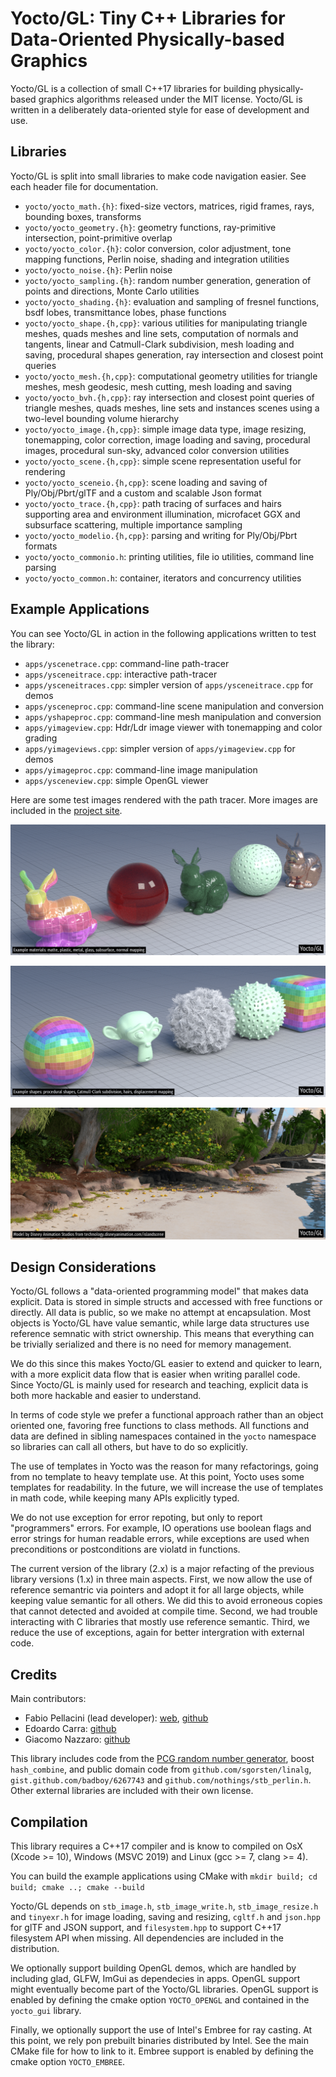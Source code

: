 # Yocto/GL: Tiny C++ Libraries for Data-Oriented Physically-based Graphics

Yocto/GL is a collection of small C++17 libraries for building
physically-based graphics algorithms released under the MIT license.
Yocto/GL is written in a deliberately data-oriented style for ease of
development and use.

## Libraries

Yocto/GL is split into small libraries to make code navigation easier.
See each header file for documentation.

- `yocto/yocto_math.{h}`: fixed-size vectors, matrices, rigid frames, rays,
   bounding boxes, transforms
- `yocto/yocto_geometry.{h}`: geometry functions, ray-primitive intersection,
   point-primitive overlap
- `yocto/yocto_color.{h}`: color conversion, color adjustment, tone mapping
   functions, Perlin noise, shading and integration utilities
- `yocto/yocto_noise.{h}`: Perlin noise
- `yocto/yocto_sampling.{h}`: random number generation, generation of points
   and directions, Monte Carlo utilities
- `yocto/yocto_shading.{h}`: evaluation and sampling of fresnel functions, 
   bsdf lobes, transmittance lobes, phase functions
- `yocto/yocto_shape.{h,cpp}`:  various utilities for manipulating
   triangle meshes, quads meshes and line sets, computation of normals and
   tangents, linear and Catmull-Clark subdivision, mesh loading and saving,
   procedural shapes generation, ray intersection and closest point queries
- `yocto/yocto_mesh.{h,cpp}`:  computational geometry utilities for triangle
   meshes, mesh geodesic, mesh cutting, mesh loading and saving
- `yocto/yocto_bvh.{h,cpp}`:  ray intersection and closest point queries of
   triangle meshes, quads meshes, line sets and instances scenes using a
   two-level bounding volume hierarchy
- `yocto/yocto_image.{h,cpp}`: simple image data type, image resizing,
   tonemapping, color correction, image loading and saving,
   procedural images, procedural sun-sky, advanced color conversion utilities
- `yocto/yocto_scene.{h,cpp}`: simple scene representation useful for rendering
- `yocto/yocto_sceneio.{h,cpp}`: scene loading and saving of Ply/Obj/Pbrt/glTF 
   and a custom and scalable Json format
- `yocto/yocto_trace.{h,cpp}`: path tracing of surfaces and hairs supporting
   area and environment illumination, microfacet GGX and subsurface scattering,
   multiple importance sampling
- `yocto/yocto_modelio.{h,cpp}`: parsing and writing for Ply/Obj/Pbrt formats
- `yocto/yocto_commonio.h`: printing utilities, file io utilities,
  command line parsing
- `yocto/yocto_common.h`: container, iterators and concurrency utilities

## Example Applications

You can see Yocto/GL in action in the following applications written to
test the library:

- `apps/yscenetrace.cpp`:   command-line path-tracer
- `apps/ysceneitrace.cpp`:  interactive path-tracer
- `apps/ysceneitraces.cpp`: simpler version of `apps/ysceneitrace.cpp` for demos
- `apps/ysceneproc.cpp`: command-line scene manipulation and conversion
- `apps/yshapeproc.cpp`: command-line mesh manipulation and conversion
- `apps/yimageview.cpp`: Hdr/Ldr image viewer with tonemapping and color grading
- `apps/yimageviews.cpp`: simpler version of `apps/yimageview.cpp` for demos
- `apps/yimageproc.cpp`: command-line image manipulation
- `apps/ysceneview.cpp`: simple OpenGL viewer

Here are some test images rendered with the path tracer. More images are
included in the [project site](https://xelatihy.github.io/yocto-gl/).

![Example materials: matte, plastic, metal, glass, subsurface, normal mapping](images/features1.png)

![Example shapes: procedural shapes, Catmull-Clark subdivision, hairs, displacement mapping](images/features2.png)

![Image rendered with Yocto/GL path tracer. Model by Disney Animation Studios.](images/island.png)

## Design Considerations

Yocto/GL follows a "data-oriented programming model" that makes data explicit.
Data is stored in simple structs and accessed with free functions or directly.
All data is public, so we make no attempt at encapsulation.
Most objects is Yocto/GL have value semantic, while large data structures 
use reference semnatic with strict ownership. This means that everything 
can be trivially serialized and there is no need for memory management.

We do this since this makes Yocto/GL easier to extend and quicker to learn,
with a more explicit data flow that is easier when writing parallel code.
Since Yocto/GL is mainly used for research and teaching,
explicit data is both more hackable and easier to understand.

In terms of code style we prefer a functional approach rather than an
object oriented one, favoring free functions to class methods. All functions
and data are defined in sibling namespaces contained in the `yocto` namespace 
so libraries can call all others, but have to do so explicitly. 

The use of templates in Yocto was the reason for many refactorings, going
from no template to heavy template use. At this point, Yocto uses some templates 
for readability. In the future, we will increase the use of templates in math 
code, while keeping many APIs explicitly typed.

We do not use exception for error repoting, but only to report "programmers"
errors. For example, IO operations use boolean flags and error strings for
human readable errors, while exceptions are used when preconditions or 
postconditions are violatd in functions.

The current version of the library (2.x) is a major refacting of the previous 
library versions (1.x) in three main aspects. First, we now allow the use of 
reference semantric via pointers and adopt it for all large objects, while 
keeping value semantic for all others. We did this to avoid erroneous copies
that cannot detected and avoided at compile time. Second, we had trouble 
interacting with C libraries that mostly use reference semantic. Third, we
reduce the use of exceptions, again for better intergration with external code.

## Credits

Main contributors:

- Fabio Pellacini (lead developer): [web](http://pellacini.di.uniroma1.it), [github](https://github.com/xelatihy)
- Edoardo Carra: [github](https://github.com/edoardocarra)
- Giacomo Nazzaro: [github](https://github.com/giacomonazzaro)

This library includes code from the [PCG random number generator](http://www.pcg-random.org),
boost `hash_combine`, and public domain code from `github.com/sgorsten/linalg`,
`gist.github.com/badboy/6267743` and `github.com/nothings/stb_perlin.h`.
Other external libraries are included with their own license.

## Compilation

This library requires a C++17 compiler and is know to compiled on
OsX (Xcode >= 10), Windows (MSVC 2019) and Linux (gcc >= 7, clang >= 4).

You can build the example applications using CMake with
    `mkdir build; cd build; cmake ..; cmake --build`

Yocto/GL depends on `stb_image.h`, `stb_image_write.h`, `stb_image_resize.h` and
`tinyexr.h` for image loading, saving and resizing,  `cgltf.h` and `json.hpp`
for glTF and JSON support, and `filesystem.hpp` to support C++17 filesystem API 
when missing. All dependencies are included in the distribution.

We optionally support building OpenGL demos, which are handled by including
glad, GLFW, ImGui as dependecies in apps. OpenGL support might eventually
become part of the Yocto/GL libraries. OpenGL support is enabled by defining
the cmake option `YOCTO_OPENGL` and contained in the `yocto_gui` library.

Finally, we optionally support the use of Intel's Embree for ray casting.
At this point, we rely pon prebuilt binaries distributed by Intel.
See the main CMake file for how to link to it. Embree support is enabled by
defining the cmake option `YOCTO_EMBREE`.


<!--

<style type="text/css">
.slider {width:100%; height:100%; padding-bottom: 50%; overflow:hidden; position:relative; }
.slider img{ position:absolute; animation:slider 80s infinite; opacity:0; width: 100%; height: auto; top: auto; left: 0; right: 0; bottom: 0;}
@keyframes slider {6.25%{opacity:1;} 9%{opacity:0;}}
.slider img:nth-child(16){animation-delay:0s;}
.slider img:nth-child(15){animation-delay:5s;}
.slider img:nth-child(14){animation-delay:10s;}
.slider img:nth-child(13){animation-delay:15s;}
.slider img:nth-child(12){animation-delay:20s;}
.slider img:nth-child(11){animation-delay:25s;}
.slider img:nth-child(10){animation-delay:30s;}
.slider img:nth-child(9){animation-delay:35s;}
.slider img:nth-child(8){animation-delay:40s;}
.slider img:nth-child(7){animation-delay:45s;}
.slider img:nth-child(6){animation-delay:50s;}
.slider img:nth-child(5){animation-delay:55s;}
.slider img:nth-child(4){animation-delay:60s;}
.slider img:nth-child(3){animation-delay:65s;}
.slider img:nth-child(2){animation-delay:70s;}
.slider img:nth-child(1){animation-delay:75s;}
</style>

<div class="slider">
 <img src="images/vokselia-thumb.png" alt="Image rendered with Yocto/GL path tracer" />
 <img src="images/rungholt-thumb.png" alt="Image rendered with Yocto/GL path tracer" />
 <img src="images/car2-thumb.png" alt="Image rendered with Yocto/GL path tracer" />
 <img src="images/spaceship-thumb.png" alt="Image rendered with Yocto/GL path tracer" />
 <img src="images/bistrointerior-thumb.png" alt="Image rendered with Yocto/GL path tracer" />
 <img src="images/breakfastroom-thumb.png" alt="Image rendered with Yocto/GL path tracer" />
 <img src="images/kitchen-thumb.png" alt="Image rendered with Yocto/GL path tracer" />
 <img src="images/classroom-thumb.png" alt="Image rendered with Yocto/GL path tracer" />
 <img src="images/bathroom1-thumb.png" alt="Image rendered with Yocto/GL path tracer" />
 <img src="images/landscape-c3-thumb.png" alt="Image rendered with Yocto/GL path tracer" />
 <img src="images/landscape-thumb.png" alt="Image rendered with Yocto/GL path tracer" />
 <img src="images/sanmiguel-c2-thumb.png" alt="Image rendered with Yocto/GL path tracer" />
 <img src="images/sanmiguel-c1-thumb.png" alt="Image rendered with Yocto/GL path tracer" />
 <img src="images/bistroexterior-thumb.png" alt="Image rendered with Yocto/GL path tracer" />
 <img src="images/island-c6-thumb.png" alt="Image rendered with Yocto/GL path tracer" />
 <img src="images/island-thumb.png" alt="Image rendered with Yocto/GL path tracer" />
</div>

-->

